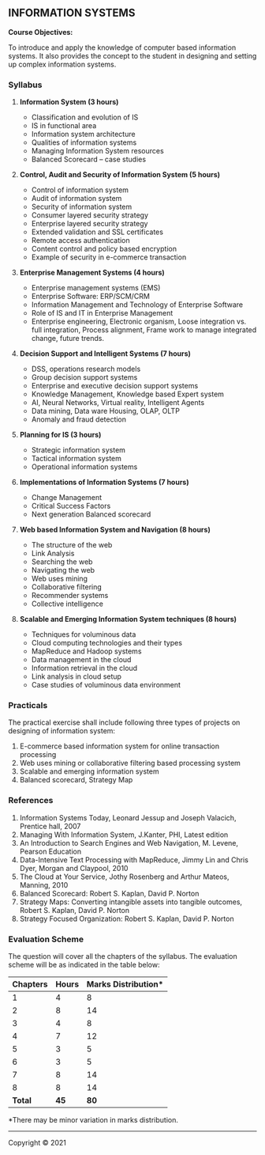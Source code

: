 ## INFORMATION SYSTEMS

**Course Objectives:**

To introduce and apply the knowledge of computer based information systems. It also provides the concept to the student in designing and setting up complex information systems.

### Syllabus

1. **Information System (3 hours)**
    - Classification and evolution of IS
    - IS in functional area
    - Information system architecture
    - Qualities of information systems
    - Managing Information System resources
    - Balanced Scorecard – case studies

2. **Control, Audit and Security of Information System (5 hours)**
    - Control of information system
    - Audit of information system
    - Security of information system
    - Consumer layered security strategy
    - Enterprise layered security strategy
    - Extended validation and SSL certificates
    - Remote access authentication
    - Content control and policy based encryption
    - Example of security in e-commerce transaction

3. **Enterprise Management Systems (4 hours)**
    - Enterprise management systems (EMS)
    - Enterprise Software: ERP/SCM/CRM
    - Information Management and Technology of Enterprise Software
    - Role of IS and IT in Enterprise Management
    - Enterprise engineering, Electronic organism, Loose integration vs. full integration, Process alignment, Frame work to manage integrated change, future trends.

4. **Decision Support and Intelligent Systems (7 hours)**
    - DSS, operations research models
    - Group decision support systems
    - Enterprise and executive decision support systems
    - Knowledge Management, Knowledge based Expert system
    - AI, Neural Networks, Virtual reality, Intelligent Agents
    - Data mining, Data ware Housing, OLAP, OLTP
    - Anomaly and fraud detection

5. **Planning for IS (3 hours)**
    - Strategic information system
    - Tactical information system
    - Operational information systems

6. **Implementations of Information Systems (7 hours)**
    - Change Management
    - Critical Success Factors
    - Next generation Balanced scorecard

7. **Web based Information System and Navigation (8 hours)**
    - The structure of the web
    - Link Analysis
    - Searching the web
    - Navigating the web
    - Web uses mining
    - Collaborative filtering
    - Recommender systems
    - Collective intelligence

8. **Scalable and Emerging Information System techniques (8 hours)**
    - Techniques for voluminous data
    - Cloud computing technologies and their types
    - MapReduce and Hadoop systems
    - Data management in the cloud
    - Information retrieval in the cloud
    - Link analysis in cloud setup
    - Case studies of voluminous data environment

### Practicals

The practical exercise shall include following three types of projects on designing of information system:

1. E-commerce based information system for online transaction processing
2. Web uses mining or collaborative filtering based processing system
3. Scalable and emerging information system
4. Balanced scorecard, Strategy Map

### References

1. Information Systems Today, Leonard Jessup and Joseph Valacich, Prentice hall, 2007
2. Managing With Information System, J.Kanter, PHI, Latest edition
3. An Introduction to Search Engines and Web Navigation, M. Levene, Pearson Education
4. Data-Intensive Text Processing with MapReduce, Jimmy Lin and Chris Dyer, Morgan and Claypool, 2010
5. The Cloud at Your Service, Jothy Rosenberg and Arthur Mateos, Manning, 2010
6. Balanced Scorecard: Robert S. Kaplan, David P. Norton
7. Strategy Maps: Converting intangible assets into tangible outcomes, Robert S. Kaplan, David P. Norton
8. Strategy Focused Organization: Robert S. Kaplan, David P. Norton

### Evaluation Scheme

The question will cover all the chapters of the syllabus. The evaluation scheme will be as indicated in the table below:

| Chapters | Hours | Marks Distribution* |
|---|---|---|
| 1 | 4 | 8 |
| 2 | 8 | 14 |
| 3 | 4 | 8 |
| 4 | 7 | 12 |
| 5 | 3 | 5 |
| 6 | 3 | 5 |
| 7 | 8 | 14 |
| 8 | 8 | 14 |
| **Total** | **45** | **80** |

*There may be minor variation in marks distribution.

***

Copyright © 2021
